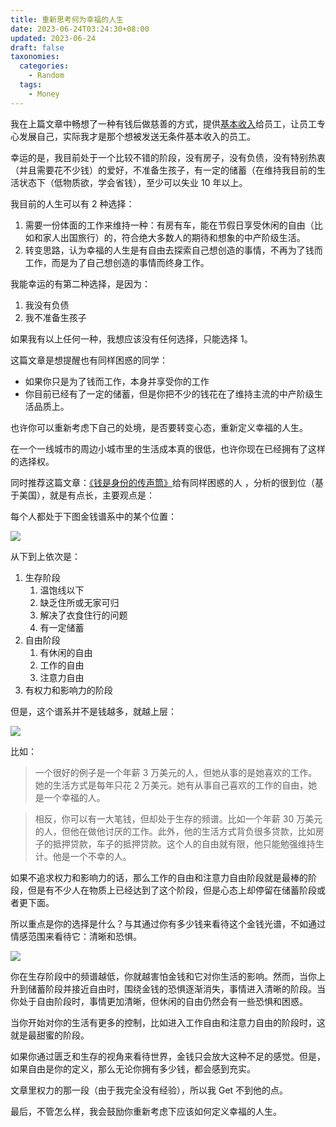 ```yaml
---
title: 重新思考何为幸福的人生
date: 2023-06-24T03:24:30+08:00
updated: 2023-06-24
draft: false
taxonomies:
  categories:
    - Random
  tags:
    - Money
---
```


我在上篇文章中畅想了一种有钱后做慈善的方式，提供[基本收入](https://www.owenyoung.com/blog/basic-income/)给员工，让员工专心发展自己，实际我才是那个想被发送无条件基本收入的员工。

幸运的是，我目前处于一个比较不错的阶段，没有房子，没有负债，没有特别热衷（并且需要花不少钱）的爱好，不准备生孩子，有一定的储蓄（在维持我目前的生活状态下（低物质欲，学会省钱），至少可以失业 10 年以上。

<!-- more -->

我目前的人生可以有 2 种选择：

1. 需要一份体面的工作来维持一种：有房有车，能在节假日享受休闲的自由（比如和家人出国旅行）的，符合绝大多数人的期待和想象的中产阶级生活。
2. 转变思路，认为幸福的人生是有自由去探索自己想创造的事情，不再为了钱而工作，而是为了自己想创造的事情而终身工作。

我能幸运的有第二种选择，是因为：

1. 我没有负债
2. 我不准备生孩子

如果我有以上任何一种，我想应该没有任何选择，只能选择 1。

这篇文章是想提醒也有同样困惑的同学：

- 如果你只是为了钱而工作，本身并享受你的工作
- 你目前已经有了一定的储蓄，但是你把不少的钱花在了维持主流的中产阶级生活品质上。

也许你可以重新考虑下自己的处境，是否要转变心态，重新定义幸福的人生。

在一个一线城市的周边小城市里的生活成本真的很低，也许你现在已经拥有了这样的选择权。

同时推荐这篇文章：[《钱是身份的传声筒》](https://clip.owenyoung.com/2023/06/23/money-is-the-megaphone-of-identity-more-to-that/)给有同样困惑的人 ，分析的很到位（基于美国），就是有点长，主要观点是：

每个人都处于下图金钱谱系中的某个位置：

![](https://clip.owenyoung.com/2023/06/23/money-is-the-megaphone-of-identity-more-to-that/K01-Entire-Money-Spectrum.png)

从下到上依次是：

1. 生存阶段
   1. 温饱线以下
   2. 缺乏住所或无家可归
   3. 解决了衣食住行的问题
   4. 有一定储蓄
2. 自由阶段
   1. 有休闲的自由
   2. 工作的自由
   3. 注意力自由
3. 有权力和影响力的阶段

但是，这个谱系并不是钱越多，就越上层：

![](https://clip.owenyoung.com/2023/06/23/money-is-the-megaphone-of-identity-more-to-that/K03-Crossing-out-money-axis.png)

比如：

> 一个很好的例子是一个年薪 3 万美元的人，但她从事的是她喜欢的工作。她的生活方式是每年只花 2 万美元。她有从事自己喜欢的工作的自由，她是一个幸福的人。

> 相反，你可以有一大笔钱，但却处于生存的频谱。比如一个年薪 30 万美元的人，但他在做他讨厌的工作。此外，他的生活方式背负很多贷款，比如房子的抵押贷款，车子的抵押贷款。这个人的自由就有限，他只能勉强维持生计。他是一个不幸的人。

如果不追求权力和影响力的话，那么工作的自由和注意力自由阶段就是最棒的阶段，但是有不少人在物质上已经达到了这个阶段，但是心态上却停留在储蓄阶段或者更下面。

所以重点是你的选择是什么？与其通过你有多少钱来看待这个金钱光谱，不如通过情感范围来看待它：清晰和恐惧。

![](https://clip.owenyoung.com/2023/06/23/money-is-the-megaphone-of-identity-more-to-that/K07-Full-clarity-and-fear-spectrum.png)

你在生存阶段中的频谱越低，你就越害怕金钱和它对你生活的影响。然而，当你上升到储蓄阶段并接近自由时，围绕金钱的恐惧逐渐消失，事情进入清晰的阶段。当你处于自由阶段时，事情更加清晰，但休闲的自由仍然会有一些恐惧和困惑。

当你开始对你的生活有更多的控制，比如进入工作自由和注意力自由的阶段时，这就是最甜蜜的阶段。

如果你通过匮乏和生存的视角来看待世界，金钱只会放大这种不足的感觉。但是，如果自由是你的定义，那么无论你拥有多少钱，都会感到充实。

文章里权力的那一段（由于我完全没有经验），所以我 Get 不到他的点。

最后，不管怎么样，我会鼓励你重新考虑下应该如何定义幸福的人生。
